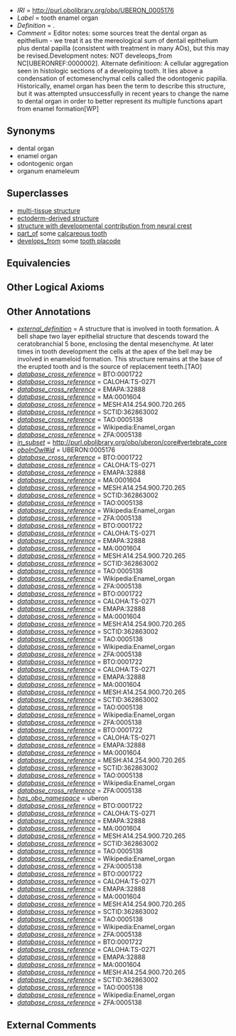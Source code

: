  * *IRI* = http://purl.obolibrary.org/obo/UBERON_0005176
 * *Label* = tooth enamel organ
 * *Definition* = .
 * *Comment* = Editor notes: some sources treat the dental organ as epithelium - we treat it as the mereological sum of dentail epithelium plus dental papilla (consistent with treatment in many AOs), but this may be revised.Development notes: NOT develeops_from NC[UBERONREF:0000002]. Alternate definitioon: A cellular aggregation seen in histologic sections of a developing tooth. It lies above a condensation of ectomesenchymal cells called the odontogenic papilla. Historically, enamel organ has been the term to describe this structure, but it was attempted unsuccessfully in recent years to change the name to dental organ in order to better represent its multiple functions apart from enamel formation[WP]

## Synonyms

 * dental organ
 * enamel organ
 * odontogenic organ
 * organum enameleum

## Superclasses

 * [multi-tissue structure](../../UBERON/81/UBERON_0000481.md)
 * [ectoderm-derived structure](../../UBERON/21/UBERON_0004121.md)
 * [structure with developmental contribution from neural crest](../../UBERON/14/UBERON_0010314.md)
 * [part_of](../../BFO/50/BFO_0000050.md) some [calcareous tooth](../../UBERON/91/UBERON_0001091.md)
 * [develops_from](../../RO/02/RO_0002202.md) some [tooth placode](../../UBERON/87/UBERON_0005087.md)

## Equivalencies


## Other Logical Axioms


## Other Annotations

 * *[external_definition](../../UBPROP/01/UBPROP_0000001.md)* = A structure that is involved in tooth formation.  A bell shape two layer  epithelial structure that descends toward the ceratobranchial 5 bone, enclosing the dental mesenchyme.  At later times in tooth development the cells at the apex of the bell may be involved in enameloid formation.  This structure remains at the base of the erupted tooth and is the source of replacement teeth.[TAO]
 * *[database_cross_reference](../../ef/oboInOwl#hasDbXref.md)* = BTO:0001722
 * *[database_cross_reference](../../ef/oboInOwl#hasDbXref.md)* = CALOHA:TS-0271
 * *[database_cross_reference](../../ef/oboInOwl#hasDbXref.md)* = EMAPA:32888
 * *[database_cross_reference](../../ef/oboInOwl#hasDbXref.md)* = MA:0001604
 * *[database_cross_reference](../../ef/oboInOwl#hasDbXref.md)* = MESH:A14.254.900.720.265
 * *[database_cross_reference](../../ef/oboInOwl#hasDbXref.md)* = SCTID:362863002
 * *[database_cross_reference](../../ef/oboInOwl#hasDbXref.md)* = TAO:0005138
 * *[database_cross_reference](../../ef/oboInOwl#hasDbXref.md)* = Wikipedia:Enamel_organ
 * *[database_cross_reference](../../ef/oboInOwl#hasDbXref.md)* = ZFA:0005138
 * *[in_subset](../../et/oboInOwl#inSubset.md)* = http://purl.obolibrary.org/obo/uberon/core#vertebrate_core
 * *[oboInOwl#id](../../id/oboInOwl#id.md)* = UBERON:0005176
 * *[database_cross_reference](../../ef/oboInOwl#hasDbXref.md)* = BTO:0001722
 * *[database_cross_reference](../../ef/oboInOwl#hasDbXref.md)* = CALOHA:TS-0271
 * *[database_cross_reference](../../ef/oboInOwl#hasDbXref.md)* = EMAPA:32888
 * *[database_cross_reference](../../ef/oboInOwl#hasDbXref.md)* = MA:0001604
 * *[database_cross_reference](../../ef/oboInOwl#hasDbXref.md)* = MESH:A14.254.900.720.265
 * *[database_cross_reference](../../ef/oboInOwl#hasDbXref.md)* = SCTID:362863002
 * *[database_cross_reference](../../ef/oboInOwl#hasDbXref.md)* = TAO:0005138
 * *[database_cross_reference](../../ef/oboInOwl#hasDbXref.md)* = Wikipedia:Enamel_organ
 * *[database_cross_reference](../../ef/oboInOwl#hasDbXref.md)* = ZFA:0005138
 * *[database_cross_reference](../../ef/oboInOwl#hasDbXref.md)* = BTO:0001722
 * *[database_cross_reference](../../ef/oboInOwl#hasDbXref.md)* = CALOHA:TS-0271
 * *[database_cross_reference](../../ef/oboInOwl#hasDbXref.md)* = EMAPA:32888
 * *[database_cross_reference](../../ef/oboInOwl#hasDbXref.md)* = MA:0001604
 * *[database_cross_reference](../../ef/oboInOwl#hasDbXref.md)* = MESH:A14.254.900.720.265
 * *[database_cross_reference](../../ef/oboInOwl#hasDbXref.md)* = SCTID:362863002
 * *[database_cross_reference](../../ef/oboInOwl#hasDbXref.md)* = TAO:0005138
 * *[database_cross_reference](../../ef/oboInOwl#hasDbXref.md)* = Wikipedia:Enamel_organ
 * *[database_cross_reference](../../ef/oboInOwl#hasDbXref.md)* = ZFA:0005138
 * *[database_cross_reference](../../ef/oboInOwl#hasDbXref.md)* = BTO:0001722
 * *[database_cross_reference](../../ef/oboInOwl#hasDbXref.md)* = CALOHA:TS-0271
 * *[database_cross_reference](../../ef/oboInOwl#hasDbXref.md)* = EMAPA:32888
 * *[database_cross_reference](../../ef/oboInOwl#hasDbXref.md)* = MA:0001604
 * *[database_cross_reference](../../ef/oboInOwl#hasDbXref.md)* = MESH:A14.254.900.720.265
 * *[database_cross_reference](../../ef/oboInOwl#hasDbXref.md)* = SCTID:362863002
 * *[database_cross_reference](../../ef/oboInOwl#hasDbXref.md)* = TAO:0005138
 * *[database_cross_reference](../../ef/oboInOwl#hasDbXref.md)* = Wikipedia:Enamel_organ
 * *[database_cross_reference](../../ef/oboInOwl#hasDbXref.md)* = ZFA:0005138
 * *[database_cross_reference](../../ef/oboInOwl#hasDbXref.md)* = BTO:0001722
 * *[database_cross_reference](../../ef/oboInOwl#hasDbXref.md)* = CALOHA:TS-0271
 * *[database_cross_reference](../../ef/oboInOwl#hasDbXref.md)* = EMAPA:32888
 * *[database_cross_reference](../../ef/oboInOwl#hasDbXref.md)* = MA:0001604
 * *[database_cross_reference](../../ef/oboInOwl#hasDbXref.md)* = MESH:A14.254.900.720.265
 * *[database_cross_reference](../../ef/oboInOwl#hasDbXref.md)* = SCTID:362863002
 * *[database_cross_reference](../../ef/oboInOwl#hasDbXref.md)* = TAO:0005138
 * *[database_cross_reference](../../ef/oboInOwl#hasDbXref.md)* = Wikipedia:Enamel_organ
 * *[database_cross_reference](../../ef/oboInOwl#hasDbXref.md)* = ZFA:0005138
 * *[database_cross_reference](../../ef/oboInOwl#hasDbXref.md)* = BTO:0001722
 * *[database_cross_reference](../../ef/oboInOwl#hasDbXref.md)* = CALOHA:TS-0271
 * *[database_cross_reference](../../ef/oboInOwl#hasDbXref.md)* = EMAPA:32888
 * *[database_cross_reference](../../ef/oboInOwl#hasDbXref.md)* = MA:0001604
 * *[database_cross_reference](../../ef/oboInOwl#hasDbXref.md)* = MESH:A14.254.900.720.265
 * *[database_cross_reference](../../ef/oboInOwl#hasDbXref.md)* = SCTID:362863002
 * *[database_cross_reference](../../ef/oboInOwl#hasDbXref.md)* = TAO:0005138
 * *[database_cross_reference](../../ef/oboInOwl#hasDbXref.md)* = Wikipedia:Enamel_organ
 * *[database_cross_reference](../../ef/oboInOwl#hasDbXref.md)* = ZFA:0005138
 * *[has_obo_namespace](../../ce/oboInOwl#hasOBONamespace.md)* = uberon
 * *[database_cross_reference](../../ef/oboInOwl#hasDbXref.md)* = BTO:0001722
 * *[database_cross_reference](../../ef/oboInOwl#hasDbXref.md)* = CALOHA:TS-0271
 * *[database_cross_reference](../../ef/oboInOwl#hasDbXref.md)* = EMAPA:32888
 * *[database_cross_reference](../../ef/oboInOwl#hasDbXref.md)* = MA:0001604
 * *[database_cross_reference](../../ef/oboInOwl#hasDbXref.md)* = MESH:A14.254.900.720.265
 * *[database_cross_reference](../../ef/oboInOwl#hasDbXref.md)* = SCTID:362863002
 * *[database_cross_reference](../../ef/oboInOwl#hasDbXref.md)* = TAO:0005138
 * *[database_cross_reference](../../ef/oboInOwl#hasDbXref.md)* = Wikipedia:Enamel_organ
 * *[database_cross_reference](../../ef/oboInOwl#hasDbXref.md)* = ZFA:0005138
 * *[database_cross_reference](../../ef/oboInOwl#hasDbXref.md)* = BTO:0001722
 * *[database_cross_reference](../../ef/oboInOwl#hasDbXref.md)* = CALOHA:TS-0271
 * *[database_cross_reference](../../ef/oboInOwl#hasDbXref.md)* = EMAPA:32888
 * *[database_cross_reference](../../ef/oboInOwl#hasDbXref.md)* = MA:0001604
 * *[database_cross_reference](../../ef/oboInOwl#hasDbXref.md)* = MESH:A14.254.900.720.265
 * *[database_cross_reference](../../ef/oboInOwl#hasDbXref.md)* = SCTID:362863002
 * *[database_cross_reference](../../ef/oboInOwl#hasDbXref.md)* = TAO:0005138
 * *[database_cross_reference](../../ef/oboInOwl#hasDbXref.md)* = Wikipedia:Enamel_organ
 * *[database_cross_reference](../../ef/oboInOwl#hasDbXref.md)* = ZFA:0005138
 * *[database_cross_reference](../../ef/oboInOwl#hasDbXref.md)* = BTO:0001722
 * *[database_cross_reference](../../ef/oboInOwl#hasDbXref.md)* = CALOHA:TS-0271
 * *[database_cross_reference](../../ef/oboInOwl#hasDbXref.md)* = EMAPA:32888
 * *[database_cross_reference](../../ef/oboInOwl#hasDbXref.md)* = MA:0001604
 * *[database_cross_reference](../../ef/oboInOwl#hasDbXref.md)* = MESH:A14.254.900.720.265
 * *[database_cross_reference](../../ef/oboInOwl#hasDbXref.md)* = SCTID:362863002
 * *[database_cross_reference](../../ef/oboInOwl#hasDbXref.md)* = TAO:0005138
 * *[database_cross_reference](../../ef/oboInOwl#hasDbXref.md)* = Wikipedia:Enamel_organ
 * *[database_cross_reference](../../ef/oboInOwl#hasDbXref.md)* = ZFA:0005138

## External Comments

